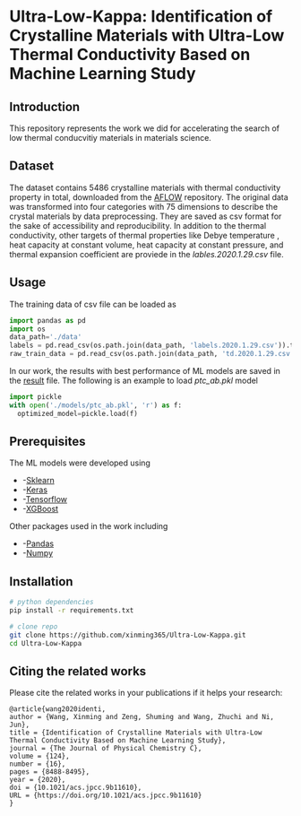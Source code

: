 # Ultra-Low-Kappa: Identification of Crystalline Materials with Ultra-Low Thermal Conductivity Based on Machine Learning Study

## Introduction
This repository represents the work we did for accelerating the search of low thermal conducvitiy materials in materials science.


## Dataset
The dataset contains 5486 crystalline materials with thermal conductivity property in total, downloaded from the [AFLOW](http://www.aflowlib.org/) repository. 
The original data was transformed into four categories with 75 dimensions to describe the crystal materials by data preprocessing. They are saved as csv format for 
the sake of accessibility and reproducibility. In addition to the thermal conductivity, other targets of thermal properties like Debye temperature
, heat capacity at constant volume, heat capacity at constant pressure, and thermal expansion coefficient are proviede in the *lables.2020.1.29.csv* file.

## Usage
The training data of csv file can be loaded as 
```python
import pandas as pd
import os
data_path='./data'
labels = pd.read_csv(os.path.join(data_path, 'labels.2020.1.29.csv')).to_numpy()
raw_train_data = pd.read_csv(os.path.join(data_path, 'td.2020.1.29.csv')).to_numpy()
 ```
In our work, the results with best performance of ML models are saved in the [result](https://github.com/xinming365/Ultrow-Low-Kappa/tree/master/result) file. The following is an example to load *ptc_ab.pkl* model
```python
import pickle
with open('./models/ptc_ab.pkl', 'r') as f:
  optimized_model=pickle.load(f)
```

## Prerequisites
The ML models were developed using
* -[Sklearn](https://scikit-learn.org/stable/)
* -[Keras](https://keras.io/) 
* -[Tensorflow](http://www.tensorflow.org/)
* -[XGBoost](https://xgboost.readthedocs.io/en/latest/) 

Other packages used in the work including
* -[Pandas](https://pandas.pydata.org/)
* -[Numpy](https://numpy.org/)

## Installation
```bash
# python dependencies
pip install -r requirements.txt

# clone repo
git clone https://github.com/xinming365/Ultra-Low-Kappa.git
cd Ultra-Low-Kappa
```

## Citing the related works
Please cite the related works in your publications if it helps your research:

    @article{wang2020identi,
    author = {Wang, Xinming and Zeng, Shuming and Wang, Zhuchi and Ni, Jun},
    title = {Identification of Crystalline Materials with Ultra-Low Thermal Conductivity Based on Machine Learning Study},
    journal = {The Journal of Physical Chemistry C},
    volume = {124},
    number = {16},
    pages = {8488-8495},
    year = {2020},
    doi = {10.1021/acs.jpcc.9b11610},
    URL = {https://doi.org/10.1021/acs.jpcc.9b11610}
    }
